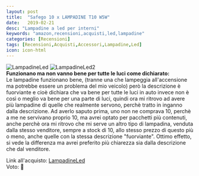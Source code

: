 ```yaml
---
layout: post
title:  "Safego 10 x LAMPADINE T10 W5W"
date:   2019-02-21
desc: "Lampadine a led per interni"
keywords: "amazon,recensioni,acquisti,led,lampadine"
categories: [Recensioni]
tags: [Recensioni,Acquisti,Accessori,Lampadine,Led]
icon: icon-html
---
```


![LampadineLed](https://images-na.ssl-images-amazon.com/images/I/71YV773rY1L._SL1100_.jpg)
![LampadineLed2](https://images-na.ssl-images-amazon.com/images/I/71vYPm21U4L._SL1100_.jpg) <br>
**Funzionano ma non vanno bene per tutte le luci come dichiarato:**<br>
Le lampadine funzionano bene, (tranne una che lampeggia all'accensione ma potrebbe essere un problema del mio veicolo) però la descrizione è fuorviante e cioè dichiara che va bene per tutte le luci in auto invece non è così o meglio va bene per una parte di luci, quindi ora mi ritrovo ad avere più lampadine di quelle che realmente servono, perchè tratto in inganno dalla descrizione. Ad averlo saputo prima, uno non ne comprava 10, perchè a me ne servivano proprio 10, ma avrei optato per pacchetti più contenuti, anche perchè ora mi ritrovo che mi serve un altro tipo di lampadina, venduta dalla stesso venditore, sempre a stock di 10, allo stesso prezzo di questo più o meno, anche quelle con la stessa descrizione "fuorviante". Ottimo effetto, si vede la differenza ma avrei preferito più chiarezza sia dalla descrizione che dal venditore.

Link all'acquisto: [LampadineLed](https://amzn.to/2SQ5fqd) <br>
Voto: 🌟

